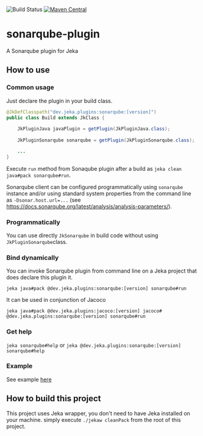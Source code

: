 ![Build Status](https://github.com/jerkar/sonarqube-plugin/actions/workflows/push-master.yml/badge.svg)
[![Maven Central](https://img.shields.io/maven-central/v/dev.jeka/sonarqube-plugin.svg?label=Maven%20Central)](https://search.maven.org/search?q=g:%22dev.jeka22%20AND%20a:%22springboot-plugin%22)

# sonarqube-plugin

A Sonarqube plugin for Jeka

## How to use

### Common usage

Just declare the plugin in your build class.  

```java
@JkDefClasspath("dev.jeka.plugins:sonarqube:[version]")
public class Build extends JkClass {
    
    JkPluginJava javaPlugin = getPlugin(JkPluginJava.class);
    
    JkPluginSonarqube sonarqube = getPlugin(JkPluginSonarqube.class);

    ...
}
```
Execute `run` method from Sonaqube plugin after a build as `jeka clean java#pack sonarqube#run`.

Sonarqube client can be configured programmatically using `sonarqube` instance and/or 
using standard system properties from the command line as `-Dsonar.host.url=...` (see https://docs.sonarqube.org/latest/analysis/analysis-parameters/).

### Programmatically

You can use directly `JkSonarqube` in build code without using `JkPluginSonarqube`class.

### Bind dynamically

You can invoke Sonarqube plugin from command line on a Jeka project that does declare this plugin it.

`jeka java#pack @dev.jeka.plugins:sonarqube:[version] sonarqube#run`

It can be used in conjunction of Jacoco 

`jeka java#pack @dev.jeka.plugins:jacoco:[version] jacoco# @dev.jeka.plugins:sonarqube:[version] sonarqube#run`

### Get help

`jeka sonarqube#help` or `jeka @dev.jeka.plugins:sonarqube:[version] sonarqube#help`

### Example

See example [here](dev.jeka.plugins.sonarqube-sample)


## How to build this project

This project uses Jeka wrapper, you don't need to have Jeka installed on your machine. simply execute `./jekaw cleanPack`
from the root of this project.
